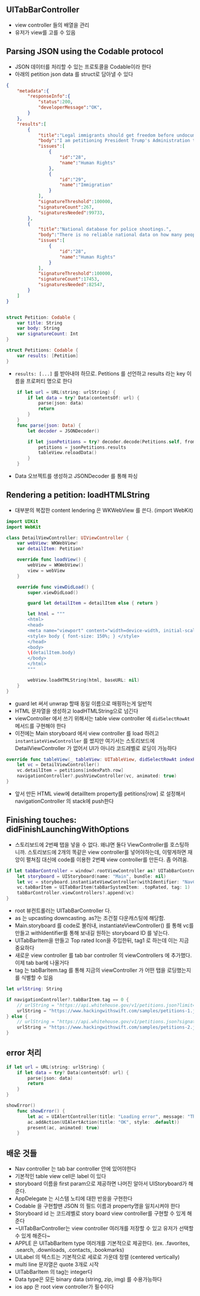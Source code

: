 ## UITabBarController

- view controller 들의 배열을 관리
- 유저가 view를 고를 수 있음

## Parsing JSON using the Codable protocol
- JSON 데이터를 처리할 수 있는 프로토콜을 Codable이라 한다
- 아래의 petition json data 를 struct로 담아낼 수 있다
```json
{
    "metadata":{
        "responseInfo":{
            "status":200,
            "developerMessage":"OK",
        }
    },
    "results":[
        {
            "title":"Legal immigrants should get freedom before undocumented immigrants – moral, just and fair",
            "body":"I am petitioning President Trump's Administration to take a humane view of the plight of legal immigrants. Specifically, legal immigrants in Employment Based (EB) category. I believe, such immigrants were short changed in the recently announced reforms via Executive Action (EA), which was otherwise long due and a welcome announcement.",
            "issues":[
                {
                    "id":"28",
                    "name":"Human Rights"
                },
                {
                    "id":"29",
                    "name":"Immigration"
                }
            ],
            "signatureThreshold":100000,
            "signatureCount":267,
            "signaturesNeeded":99733,
        },
        {
            "title":"National database for police shootings.",
            "body":"There is no reliable national data on how many people are shot by police officers each year. In signing this petition, I am urging the President to bring an end to this absence of visibility by creating a federally controlled, publicly accessible database of officer-involved shootings.",
            "issues":[
                {
                    "id":"28",
                    "name":"Human Rights"
                }
            ],
            "signatureThreshold":100000,
            "signatureCount":17453,
            "signaturesNeeded":82547,
        }
    ]
}

```

```swift

struct Petition: Codable {
    var title: String
    var body: String
    var signatureCount: Int
}

struct Petitions: Codable {
    var results: [Petition]
}
```

- `results: [...]` 를 받아내야 하므로. Petitions 를 선언하고 results 라는 key 이름을 프로퍼티 명으로 한다

```swift
    if let url = URL(string: urlString) {
        if let data = try? Data(contentsOf: url) {
            parse(json: data)
            return
        }
    }
    func parse(json: Data) {
        let decoder = JSONDecoder()

        if let jsonPetitions = try? decoder.decode(Petitions.self, from: json) {
            petitions = jsonPetitions.results
            tableView.reloadData()
        }
    }
```

- Data 오브젝트를 생성하고 JSONDecoder 를 통해 파싱

## Rendering a petition: loadHTMLString

- 대부분의 복잡한 content lendering 은 WKWebView 를 쓴다. (import WebKit)

```swift
import UIKit
import WebKit

class DetailViewController: UIViewController {
    var webView: WKWebView!
    var detailItem: Petition?

    override func loadView() {
        webView = WKWebView()
        view = webView
    }

    override func viewDidLoad() {
        super.viewDidLoad()

        guard let detailItem = detailItem else { return }

        let html = """
        <html>
        <head>
        <meta name="viewport" content="width=device-width, initial-scale=1">
        <style> body { font-size: 150%; } </style>
        </head>
        <body>
        \(detailItem.body)
        </body>
        </html>
        """

        webView.loadHTMLString(html, baseURL: nil)
    }
}
```

- guard let 써서 unwrap 할때 동일 이름으로 매핑하는게 일반적
- HTML 문자열을 생성하고 loadHTMLString으로 넘긴다
- viewController 에서 쓰기 위해서는 table view controller 에 `didSelectRowAt` 메서드를 구현해야 한다
- 이전에는 Main storyboard 에서 view controller 를 load 하려고 `instantiateViewController` 를 썼지만
여기서는 스토리보드에 DetailViewController 가 없어서 UI가 아니라 코드레벨로 로딩이 가능하다

```swift
override func tableView(_ tableView: UITableView, didSelectRowAt indexPath: IndexPath) {
    let vc = DetailViewController()
    vc.detailItem = petitions[indexPath.row]
    navigationController?.pushViewController(vc, animated: true)
}
```

- 앞서 만든 HTML view에 detailItem property를 petitions[row] 로 설정해서 navigationController 의 stack에 push한다



## Finishing touches: didFinishLaunchingWithOptions
- 스토리보드에 2번째 탭을 넣을 수 없다. 왜냐면 둘다 ViewController를 호스팅하니까.
  스토리보드에 2개의 똑같은 view controller를 넣어야하는데, 이렇게하면 재앙이 펼쳐짐
  대신에 code를 이용한 2번쨰 view controller를 만든다. 좀 어려움.

```swift
if let tabBarController = window?.rootViewController as? UITabBarController {
    let storyboard = UIStoryboard(name: "Main", bundle: nil)
    let vc = storyboard.instantiateViewController(withIdentifier: "NavController")
    vc.tabBarItem = UITabBarItem(tabBarSystemItem: .topRated, tag: 1)
    tabBarController.viewControllers?.append(vc)
}
```
- root 뷰컨트롤러는 UITabBarController 다.
- as 는 upcasting downcasting. as?는 조건절 다운캐스팅에 해당함.
- Main.storyboard 를 code로 불러내, instantiateViewController() 를 통해 vc를 만들고 withIdentifier를 통해
보내길 원하는 storyboard ID 를 넣는다.
- UITabBarItem을 만들고 Top rated Icon을 주입한뒤, tag1 로 하는데 이는 지금 중요하다
- 새로운 view controller 를 tab bar controller 의 viewControllers 에 추가했다. 이제 tab bar에 나올거다
- tag 는 tabBarItem.tag 를 통해 지금의 viewController 가 어떤 탭을 로딩했는지를 식별할 수 있음

```swift
let urlString: String

if navigationController?.tabBarItem.tag == 0 {
    // urlString = "https://api.whitehouse.gov/v1/petitions.json?limit=100"
    urlString = "https://www.hackingwithswift.com/samples/petitions-1.json"
} else {
    // urlString = "https://api.whitehouse.gov/v1/petitions.json?signatureCountFloor=10000&limit=100"
    urlString = "https://www.hackingwithswift.com/samples/petitions-2.json"
}
```


## error 처리

```swift
if let url = URL(string: urlString) {
    if let data = try? Data(contentsOf: url) {
        parse(json: data)
        return
    }
}

showError()
	func showError() {
		let ac = UIAlertController(title: "Loading error", message: "There was a problem loading the feed; please check your connection and try again.", preferredStyle: .alert)
		ac.addAction(UIAlertAction(title: "OK", style: .default))
		present(ac, animated: true)
	}
```


## 배운 것들
- Nav controller 는 tab bar controller 안에 있어야한다
- 기본적인 table view cell은 label 이 있다
- storyboard 이름을 first param으로 제공하면 나머진 알아서 UIStoryboard가 해준다.
- AppDelegate 는 시스템 노티에 대한 반응을 구현한다
- Codable 을 구현할땐 JSON 의 필드 이름과 property명을 일치시켜야 한다
- Storyboard id 는 코드레벨로 story board view controller를 구현할 수 있게 해준다
- ~UITabBarController는 view controller 여러개를 저장할 수 있고 유저가 선택할 수 있게 해준다~
- APPLE 은 UITabBarItem type 여러개를 기본적으로 제공한다. (ex. .favorites, .search, .downloads, .contacts, .bookmarks)
- UILabel 의 텍스트는 기본적으로 세로로 가운데 정렬 (centered vertically)
- multi line 문자열은 quote 3개로 시작
- UITabBarItem 의 tag는 integer다
- Data type은 모든 binary data (string, zip, img) 를 수용가능하다
- ios app 은 root view controller가 필수이다
